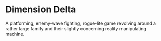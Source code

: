# Dimension Delta
A platforming, enemy-wave fighting, rogue-lite game revolving around a rather large family and their slightly concerning reality manipulating machine.
